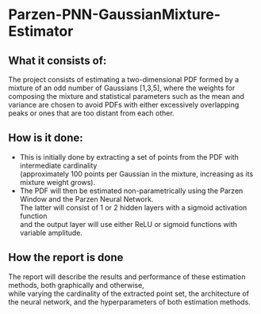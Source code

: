 # Parzen-PNN-GaussianMixture-Estimator
## What it consists of:
The project consists of estimating a two-dimensional PDF formed by a mixture of an odd number of Gaussians [1,3,5], where the weights for composing the mixture and statistical parameters such as the mean and variance are chosen to avoid PDFs with either excessively overlapping peaks or ones that are too distant from each other.

## How is it done:
- This is initially done by extracting a set of points from the PDF with intermediate cardinality\
    (approximately 100 points per Gaussian in the mixture, increasing as its mixture weight grows).
- The PDF will then be estimated non-parametrically using the Parzen Window and the Parzen Neural Network.\
    The latter will consist of 1 or 2 hidden layers with a sigmoid activation function\
   and the output layer will use either ReLU or sigmoid functions with variable amplitude.
## How the report is done
The report will describe the results and performance of these estimation methods, both graphically and otherwise,\
while varying the cardinality of the extracted point set, the architecture of the neural network, and the hyperparameters of both estimation methods.
